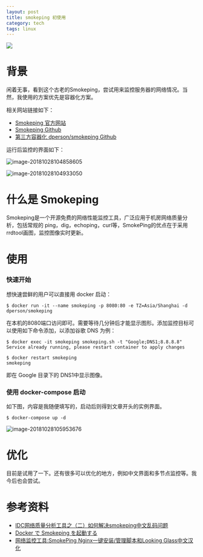 ```yaml
---
layout: post
title: smokeping 初使用
category: tech
tags: linux
---
```

![](https://cdn.kelu.org/blog/tags/linux.jpg)

# 背景

闲着无事，看到这个古老的Smokeping，尝试用来监控服务器的网络情况。当然，我使用的方案优先是容器化方案。

相关网站链接如下：

* [Smokeping 官方网站](https://oss.oetiker.ch/smokeping/doc/index.en.html)
* [Smokeping Github](https://github.com/oetiker/SmokePing)
* [第三方容器化 dperson/smokeping Github](https://github.com/dperson/smokeping)

运行后监控的界面如下：

![image-20181028104858605](https://cdn.kelu.org/blog/2018/10/image-20181028104858605.jpg)

![image-20181028104933050](https://cdn.kelu.org/blog/2018/10/image-20181028104933050.jpg)

# 什么是 Smokeping

Smokeping是一个开源免费的网络性能监控工具，广泛应用于机房网络质量分析，包括常规的 ping，dig，echoping，curl等，SmokePing的优点在于采用rrdtool画图，监控图像实时更新。

# 使用

### 快速开始

想快速尝鲜的用户可以直接用 docker 启动：

```
$ docker run -it --name smokeping -p 8080:80 -e TZ=Asia/Shanghai -d dperson/smokeping
```

在本机的8080端口访问即可。需要等待几分钟后才能显示图形。添加监控目标可以使用如下命令添加，以添加谷歌 DNS 为例：

```
$ docker exec -it smokeping smokeping.sh -t "Google;DNS1;8.8.8.8"
Service already running, please restart container to apply changes

$ docker restart smokeping
smokeping
```

即在 Google 目录下的 DNS1中显示图像。



### 使用 docker-compose 启动

如下图，内容是我随便填写的，启动后则得到文章开头的实例界面。

```
$ docker-compose up -d
```

![image-20181028105953676](https://cdn.kelu.org/blog/2018/10/image-20181028105953676.jpg)

# 优化

目前是试用了一下。还有很多可以优化的地方，例如中文界面和多节点监控等。我今后也会尝试。

# 参考资料

* [IDC网络质量分析工具之（二）如何解决smokeping中文乱码问题](https://boke.wsfnk.com/archives/271.html)
* [Docker で Smokeping を起動する](http://sig9.hatenablog.com/entry/2016/06/17/003923)
* [网络监控工具:SmokePing Nginx一键安装/管理脚本和Looking Glass中文汉化](https://wzfou.com/smokeping-looking-glass/)

